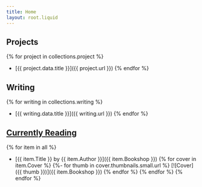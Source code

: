```yaml
---
title: Home
layout: root.liquid
---
```


## Projects
{% for project in collections.project %}
- [{{ project.data.title }}]({{ project.url }})
{% endfor %}

## Writing
{% for writing in collections.writing %}
- [{{ writing.data.title }}]({{ writing.url }})
{% endfor %}

## [Currently Reading](https://airtable.com/shrujTwAp0e7xcc12)
{% for item in all %}
- [{{ item.Title }} by {{ item.Author }}]({{ item.Bookshop }})
{% for cover in item.Cover %}
    {%- for thumb in cover.thumbnails.small.url %}
    [![Cover]({{ thumb }})]({{ item.Bookshop }})
    {% endfor %}
{% endfor %}
{% endfor %}
